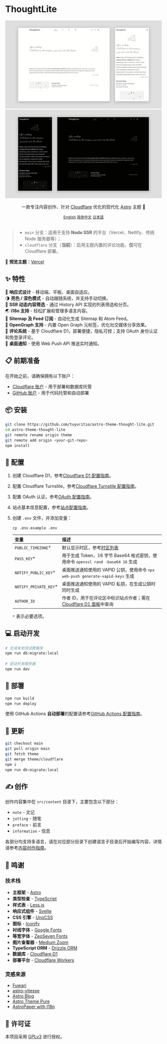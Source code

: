 # ThoughtLite

<div align="center">
    <img src=".github/assets/preview-light.webp">
    <img src=".github/assets/preview-dark.webp">
    <p></p>
    <p>一款专注内容创作、针对 <a href="https://www.cloudflare.com/">Cloudflare</a> 优化的现代化 <a href="https://astro.build/">Astro</a> 主题 🌟</p>
    <small><a href="README.md">English</a></small> <small><ins>简体中文</ins></small> <small><a href="README_ja.md">日本語</a></small>
</div>

<br />

> - `main` 分支：适用于支持 **Node SSR** 的平台（Vercel、Netlify、传统 Node 服务器等）；
> - `cloudflare` 分支（**当前**）：启用主题内置的评论功能，**仅**可在 Cloudflare 部署。

🎨 **预览主题**：[Vercel](https://thought-lite.vercel.app/zh-cn/)

## ✨ 特性

📱 **响应式设计** - 移动端、平板、桌面自适应。\
🌗 **亮色 / 深色模式** - 自动跟随系统，并支持手动切换。\
📃 **SSR 动态内容筛选** - 通过 History API 实现的列表筛选和分页。\
🌏 **i18n 支持** - 轻松扩展和管理多语言内容。\
📰 **Sitemap 及 Feed 订阅** - 自动化生成 Sitemap 和 Atom Feed。\
🔗 **OpenGraph 支持** - 内置 Open Graph 元标签，优化社交媒体分享效果。\
📝 **评论系统** - 基于 Cloudflare D1，部署便捷，隐私可控；支持 OAuth 身份认证和免登录评论。\
🔔 **桌面通知** - 使用 Web Push API 推送实时通知。

## 📋 前期准备

在开始之前，请确保拥有以下账户：

- [Cloudflare 账户](https://dash.cloudflare.com/sign-up) - 用于部署和数据库托管
- [GitHub 账户](https://github.com/signup) - 用于代码托管和自动部署

## 📦 安装

```sh
git clone https://github.com/tuyuritio/astro-theme-thought-lite.git
cd astro-theme-thought-lite
git remote rename origin theme
git remote add origin <your-git-repo>
npm install
```

## 🔧 配置

1. 创建 Cloudflare D1，参考[Cloudflare D1 配置指南](src/content/note/zh-cn/cloudflare-d1.md)。
2. 配置 Cloudflare Turnstile，参考[Cloudflare Turnstile 配置指南](src/content/note/zh-cn/cloudflare-turnstile.md)。
3. 配置 OAuth 认证，参考[OAuth 配置指南](src/content/note/zh-cn/oauth.md)。
4. 站点基本信息配置，参考[站点配置指南](src/content/note/zh-cn/configuration.md)。
5. 创建 `.env` 文件，并添加变量：

    ```sh
    cp .env.example .env
    ```

    | 变量 | 描述 |
    | - | - |
    | `PUBLIC_TIMEZONE`* | 默认显示时区，参考[时区列表](https://en.wikipedia.org/wiki/List_of_tz_database_time_zones#List) |
    | `PASS_KEY`* | 用于生成 Token，16 字节 Base64 格式密钥，使用命令 `openssl rand -base64 16` 生成 |
    | `NOTIFY_PUBLIC_KEY`* | 桌面推送通知使用的 VAPID 公钥，使用命令 `npx web-push generate-vapid-keys` 生成 |
    | `NOTIFY_PRIVATE_KEY`* | 桌面推送通知使用的 VAPID 私钥，在生成公钥时同时生成 |
    | `AUTHOR_ID` | 作者 ID，用于在评论区中标识站点作者；需在 [Cloudflare D1 面板](https://dash.cloudflare.com/?to=/:account/workers/d1)中查询 |

    `*` 表示必要选项。

## 💻 启动开发

```sh
# 生成本地测试数据库
npm run db:migrate:local

# 启动开发服务器
npm run dev
```

## 🚀 部署

```sh
npm run build
npm run deploy
```

使用 GitHub Actions **自动部署**的配置请参考[GitHub Actions 配置指南](src/content/note/zh-cn/github-actions.md)。

## 🔄 更新

```sh
git checkout main
git pull origin main
git fetch theme
git merge theme/cloudflare
npm i
npm run db:migrate:local
```

## ✍️ 创作

创作内容集中在 `src/content` 目录下，主要包含以下部分：

- `note` - 文记
- `jotting` - 随笔
- `preface` - 前言
- `information` - 信息

各部分均支持多语言，请在对应部分目录下创建语言子目录后开始编写内容，详情请参考[内容创作指南](src/content/note/zh-cn/content.md)。

## 🙏 鸣谢

### 技术栈

- **主框架** - [Astro](https://astro.build/)
- **类型检查** - [TypeScript](https://www.typescriptlang.org/)
- **样式表** - [Less.js](https://lesscss.org/)
- **响应式组件** - [Svelte](https://svelte.dev/)
- **CSS 引擎** - [UnoCSS](https://unocss.dev/)
- **图标** - [Iconify](https://iconify.design/)
- **衬线字体** - [Google Fonts](https://fonts.google.com/)
- **等宽字体** - [ZeoSeven Fonts](https://fonts.zeoseven.com/)
- **图片查看器** - [Medium Zoom](https://github.com/francoischalifour/medium-zoom)
- **TypeScript ORM** - [Drizzle ORM](https://orm.drizzle.team/)
- **数据库** - [Cloudflare D1](https://developers.cloudflare.com/d1/)
- **部署平台** - [Cloudflare Workers](https://workers.cloudflare.com/)

### 灵感来源

- [Fuwari](https://github.com/saicaca/fuwari)
- [astro-vitesse](https://github.com/adrian-ub/astro-vitesse)
- [Astro Blog](https://github.com/williamcachamwri/astro-blog)
- [Astro Theme Pure](https://github.com/cworld1/astro-theme-pure)
- [AstroPaper with I18n](https://github.com/yousef8/astro-paper-i18n)

## 📜 许可证

本项目采用 [GPLv3](LICENSE) 进行授权。
